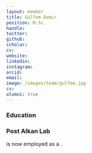 ```yaml
---
layout: member
title: Gülfem Demir
position: M.Sc. 
handle: 
twitter:
github: 
scholar: 
cv: 
website: 
linkedin: 
instagram:
orcid: 
email: 
image: /images/team/gulfem.jpg
cv: 
alumni: true
---
```


### Education

### Post Alkan Lab
 is now employed as a .
